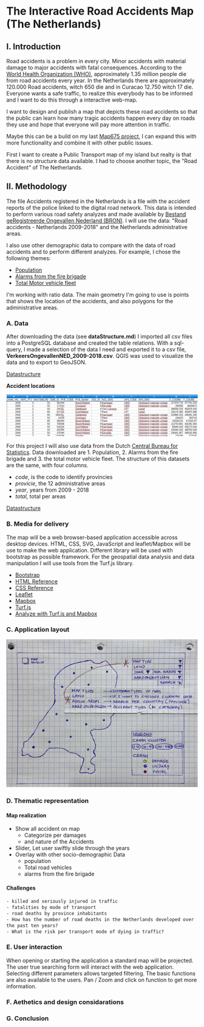 # The Interactive Road Accidents Map (The Netherlands)

## I. Introduction
Road accidents is a problem in every city. Minor accidents with material damage to major accidents with fatal consequences. According to the [World Health Organization (WHO)](https://www.who.int/news-room/fact-sheets/detail/road-Road-injuries), approximately 1.35 million people die from road accidents every year. In the Netherlands there are approximately 120.000 Road accidents, witch 650 die and in Curacao 12.750 witch 17 die. Everyone wants a safe traffic, to realize this everybody has to be informed and I want to do this through a interactive web-map.

I want to design and publish a map that depicts these road accidents so that the public can learn how many tragic accidents happen every day on roads they use and hope that everyone will pay more attention in traffic.

Maybe this can be a build on my last [Map675 project](https://efsa223.github.io/Vehicle_Crashes/), I can expand this with more functionality and combine it with other public issues.

First I want to create a Public Transport map of my island but realty is that there is no structure data available. I had to choose another topic, the "Road Accident" of The Netherlands.


## II. Methodology
The file Accidents registered in the Netherlands is a file with the accident reports of the police linked to the digital road network. This data is intended to perform various road safety analyzes and made available by [Bestand geRegistreerde Ongevallen Nederland (BRON)](http://www.nationaalgeoregister.nl/geonetwork/srv/dut/catalog.search#/metadata/4gqrs90k-vobr-5t59-x726-4x2unrs1vawz). I will use the data: "Road accidents - Netherlands 2009-2018" and the Netherlands administrative areas.

I also use other demographic data to compare with the data of road accidents and to perform different analyzes. For example, I chose the following themes:
- [Population](https://opendata.cbs.nl/statline/#/CBS/nl/dataset/70072ned/table?ts=1584238008129)
- [Alarms from the fire brigade](https://opendata.cbs.nl/statline/#/CBS/nl/dataset/83122NED/table?ts=1584324297118)
- [Total Motor vehicle fleet](https://opendata.cbs.nl/statline/#/CBS/nl/dataset/7374hvv/table?fromstatweb)

I'm working with ratio data.
The main geometry I'm going to use is points that shows the location of the accidents, and also polygons for the administrative areas.


### A. Data
After downloading the data (see **dataStructure.md**) I imported all csv files into a PostgreSQL database and created the table relations. With a sql-query, I made a selection of the data I need and exported it to a csv file, **VerkeersOngevallenNED_2009-2018.csv**.
QGIS was used to visualize the data and to export to GeoJSON.

[Datastructure](/dataStructure.md)

**Accident locations**

![Fig_11](./images/verOng_11.png)

For this project I will also use data from the Dutch [Central Bureau for Statistics](https://opendata.cbs.nl/statline/#/CBS/nl/). Data downloaded are 1. Population, 2. Alarms from the fire brigade and 3. the total motor vehicle fleet. The structure of this datasets are the same, with four columns.
- _code_,      is the code to identify provincies
- _provicie_,  the 12 administrative areas
- _year_,      years from 2009 - 2018
- _total_,     total per areas

[Datastructure](../dataStructure.md)

### B. Media for delivery
The map will be a web browser-based application accessible across desktop devices.
HTML, CSS, SVG, JavaScript and leaflet/Mapbox will be use to make the web application. Different library will be used with bootstrap as possible framework. For the geospatial data analysis and data manipulation I will use tools from the Turf.js library.

- [Bootstrap](https://getbootstrap.com/)
- [HTML Reference](https://developer.mozilla.org/en-US/docs/Web/HTML/Element)
- [CSS Reference](https://developer.mozilla.org/en-US/docs/Web/CSS/Reference)
- [Leaflet](https://leafletjs.com/)
- [Mapbox](https://www.mapbox.com/)
- [Turf.js](http://turfjs.org/)
- [Analyze with Turf.js and Mapbox](https://docs.mapbox.com/help/tutorials/analysis-with-turf-mapbox-js/)


### C. Application layout

![*](/images/app_layout02.png)

### D. Thematic representation

#### Map realization
- Show all accident on map
  - Categorize per damages
  - and nature of the Accidents
- Slider, Let user swiftly slide through the years
- Overlay with other socio-demographic Data
  - population
  - Total road vehicles
  - alarms from the fire brigade

#### Challenges
    - killed and seriously injured in traffic
    - fatalities by mode of transport
    - road deaths by province inhabitants
    - How has the number of road deaths in the Netherlands developed over the past ten years?
    - What is the risk per transport mode of dying in traffic?

### E. User interaction
When opening or starting the application a standard map will be projected. The user true searching form will interact with the web application. Selecting different parameters allows targeted filtering. The basic functions are also available to the users. Pan / Zoom and click on function to get more information.

### F. Aethetics and design considarations


### G. Conclusion
